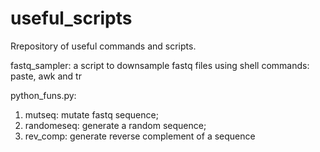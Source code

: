 # useful_scripts
Rrepository of useful commands and scripts.

fastq_sampler: a script to downsample fastq files using shell commands: paste, awk and tr

python_funs.py:
   1) mutseq: mutate fastq sequence; 
   2) randomeseq: generate a random sequence; 
   3) rev_comp: generate reverse complement of a sequence
